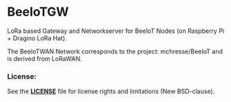 # BeeIoTGW
LoRa based Gateway and Networkserver for BeeIoT Nodes (on Raspberry Pi + Dragino LoRa Hat).

The BeeIoTWAN Network corresponds to the project: mchresse/BeeIoT and is derived from LoRaWAN.

### License:
See the **[LICENSE](https://github.com/mchresse/BeeIoTGW/blob/master/LICENSE)** file for license rights and limitations (New BSD-clause).

